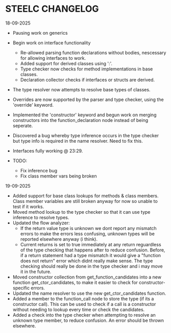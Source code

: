 # STEELC CHANGELOG

18-09-2025
- Pausing work on generics
- Begin work on interface functionality
	- Re-allowed parsing function declarations without bodies,
	nescessary for allowing interfaces to work.
	- Added support for derived classes using ':'.
	- Type checker now checks for method implementations in base classes.
	- Declaration collector checks if interfaces or structs are derived.
- The type resolver now attempts to resolve base types of classes.
- Overrides are now supported by the parser and type checker, using
  the 'override' keyword.
- Implemented the 'constructor' keyword and begun work on merging
  constructors into the function_declaration node instead of being
  seperate.
- Discovered a bug whereby type inference occurs in the type checker
  but type info is required in the name resolver. Need to fix this.
- Interfaces fully working @ 23:29.

- TODO:
	- Fix inference bug
	- Fix class member vars being broken

19-09-2025
- Added support for base class lookups for methods & class members.
  Class member variables are still broken anyway for now so unable to test
  if it works.
- Moved method lookup to the type checker so that it can use
  type inference to resolve types.
- Updated the flow analyzer:
	- If the return value type is unknown we dont report any mismatch errors
	  to make the errors less confusing, unknown types will be reported
	  elsewhere anyway (i think).
	- Current returns is set to true immediately at any return reguardless of
	  the type checking that happens after to reduce confusion. Before, if a
	  return statement had a type mismatch it would give a "function does not
	  return" error which didnt really make sense. The type checking should
	  really be done in the type checker and i may move it in the future.
- Moved constructor collection from get_function_candidates into a new function
  get_ctor_candidates, to make it easier to check for constructor-specific errors.
- Updated the name resolver to use the new get_ctor_candidates function.
- Added a member to the function_call node to store the type (if its a constructor
  call). This can be used to check if a call is a constructor without needing
  to lookup every time or check the candidates.
- Added a check into the type checker when attempting to resolve an unknown type
  member, to reduce confusion. An error should be thrown elsewhere.